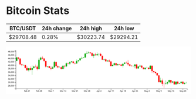 # Bitcoin Stats

BTC/USDT|24h change|24h high|24h low|
|---|---|---|---|
|$29708.48|0.28%|$30223.74|$29294.21|

<img src="./chart.svg">

